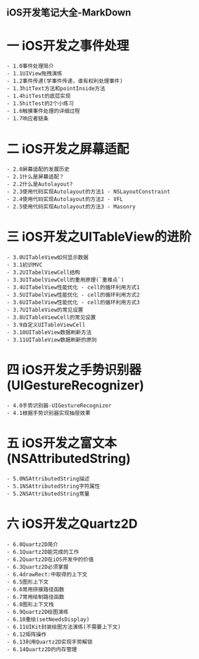 ## iOS开发笔记大全-MarkDown

# 一 iOS开发之事件处理
    - 1.0事件处理简介
    - 1.1UIView拖拽演练
    - 1.2事件传递(学事件传递，谁有权利处理事件)
    - 1.3hitText方法和pointInside方法
    - 1.4hitTest的底层实现
    - 1.5hitTest的2个小练习
    - 1.6触摸事件处理的详细过程
    - 1.7响应者链条
    
# 二 iOS开发之屏幕适配
    - 2.0屏幕适配的发展历史
    - 2.1什么是屏幕适配？
    - 2.2什么是Autolayout?
    - 2.3使用代码实现Autolayout的方法1 - NSLayoutConstraint
    - 2.4使用代码实现Autolayout的方法2 - VFL
    - 2.5使用代码实现Autolayout的方法3 - Masonry

# 三 iOS开发之UITableView的进阶
    - 3.0UITableView如何显示数据
    - 3.1初识MVC
    - 3.2UITabelViewCell结构
    - 3.3UITabelViewCell的重用原理(`重难点`)
    - 3.4UITabelView性能优化 - cell的循环利用方式1
    - 3.5UITabelView性能优化 - cell的循环利用方式2
    - 3.6UITabelView性能优化 - cell的循环利用方式3
    - 3.7UITableView的常见设置
    - 3.8UITableViewCell的常见设置
    - 3.9自定义UITableViewCell
    - 3.10UITableView数据刷新方法
    - 3.11UITableView数据刷新的原则
    
# 四 iOS开发之手势识别器(UIGestureRecognizer)
    - 4.0手势识别器-UIGestureRecognizer
    - 4.1根据手势识别器实现抽屉效果

# 五 iOS开发之富文本(NSAttributedString)
    - 5.0NSAttributedString描述
    - 5.1NSAttributedString字符属性
    - 5.2NSAttributedString常量
    
# 六 iOS开发之Quartz2D
    - 6.0Quartz2D简介
    - 6.1Quartz2D能完成的工作
    - 6.2Quartz2D在iOS开发中的价值
    - 6.3Quartz2D必须掌握
    - 6.4drawRect:中取得的上下文
    - 6.5图形上下文
    - 6.6常用拼接路径函数
    - 6.7常用绘制路径函数
    - 6.8图形上下文栈
    - 6.9Quartz2D绘图演练
    - 6.10重绘(setNeedsDisplay)
    - 6.11UIKit封装绘图方法演练(不需要上下文)
    - 6.12矩阵操作
    - 6.13利用Quartz2D实现手势解锁
    - 6.14Quartz2D的内存管理


















